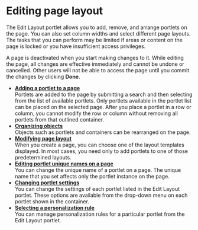 # Editing page layout



The Edit Layout portlet allows you to add, remove, and arrange portlets on the page. You can also set column widths and select different page layouts. The tasks that you can perform may be limited if areas or content on the page is locked or you have insufficient access privileges.

A page is deactivated when you start making changes to it. While editing the page, all changes are effective immediately and cannot be undone or cancelled. Other users will not be able to access the page until you commit the changes by clicking **Done**.

-   **[Adding a portlet to a page](h_mp_add_portlets.md)**  
Portlets are added to the page by submitting a search and then selecting from the list of available portlets. Only portlets available in the portlet list can be placed on the selected page. After you place a portlet in a row or column, you cannot modify the row or column without removing all portlets from that outlined container.
-   **[Organizing objects](h_mp_organizing_objects.md)**  
Objects such as portlets and containers can be rearranged on the page.
-   **[Modifying page layout](h_mp_modify_page_layout.md)**  
When you create a page, you can choose one of the layout templates displayed. In most cases, you need only to add portlets to one of those predetermined layouts.
-   **[Editing portlet unique names on a page](h_uniquenames_inst.md)**  
You can change the unique name of a portlet on a page. The unique name that you set affects only the portlet instance on the page.
-   **[Changing portlet settings](h_mp_change_portlet_settings.md)**  
You can change the settings of each portlet listed in the Edit Layout portlet. These options are available from the drop-down menu on each portlet shown in the container.
-   **[Selecting a personalization rule](h_mp_select_pzn_rule.md)**  
You can manage personalization rules for a particular portlet from the Edit Layout portlet.

